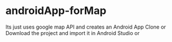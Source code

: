 # androidApp-forMap
Its just uses google map API and creates an Android App
Clone or Download the project and import it in Android Studio
or 
